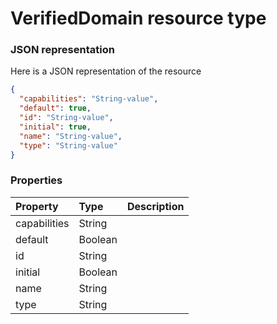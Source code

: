 # VerifiedDomain resource type



### JSON representation

Here is a JSON representation of the resource

<!-- {
  "blockType": "resource",
  "optionalProperties": [

  ],
  "@odata.type": "microsoft.graph.verifieddomain"
}-->

```json
{
  "capabilities": "String-value",
  "default": true,
  "id": "String-value",
  "initial": true,
  "name": "String-value",
  "type": "String-value"
}

```
### Properties
| Property	   | Type	|Description|
|:---------------|:--------|:----------|
|capabilities|String||
|default|Boolean||
|id|String||
|initial|Boolean||
|name|String||
|type|String||

<!-- uuid: fc112fe2-d7e0-489a-b69f-9637812ae811
2015-10-18 19:39:29 UTC -->
<!-- {
  "type": "#page.annotation",
  "description": "VerifiedDomain resource",
  "keywords": "",
  "section": "documentation",
  "tocPath": ""
}-->